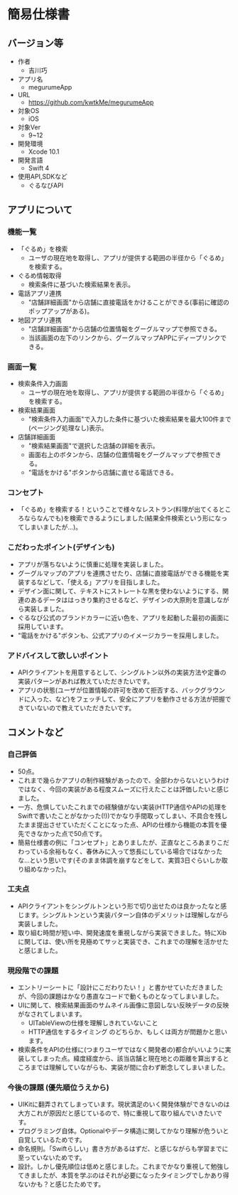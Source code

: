 # 簡易仕様書



## バージョン等
- 作者
    - 吉川巧
- アプリ名
    - megurumeApp
- URL 
    - https://github.com/kwtkMe/megurumeApp
- 対象OS 
    - iOS
- 対象Ver
    - 9~12
- 開発環境
    - Xcode 10.1
- 開発言語 
    - Swift 4
- 使用API,SDKなど
    - ぐるなびAPI



## アプリについて

### 機能一覧
- 「ぐるめ」を検索
    - ユーザの現在地を取得し、アプリが提供する範囲の半径から「ぐるめ」を検索する。
- ぐるめ情報取得
    - 検索条件に基づいた検索結果を表示。
- 電話アプリ連携
    - "店舗詳細画面"から店舗に直接電話をかけることができる(事前に確認のポップアップがある)。
- 地図アプリ連携
    - "店舗詳細画面"から店舗の位置情報をグーグルマップで参照できる。
    - 当該画面の左下のリンクから、グーグルマップAPPにディープリンクできる。

### 画面一覧
- 検索条件入力画面 
    - ユーザの現在地を取得し、アプリが提供する範囲の半径から「ぐるめ」を検索する。
- 検索結果画面
    - "検索条件入力画面"で入力した条件に基づいた検索結果を最大100件まで(ページング処理なし)表示。
- 店舗詳細画面
    - "検索結果画面"で選択した店舗の詳細を表示。
    - 画面右上のボタンから、店舗の位置情報をグーグルマップで参照できる。
    - "電話をかける"ボタンから店舗に直せる電話できる。

### コンセプト
- 「ぐるめ」を検索する！ということで様々なレストラン(料理が出てくるところならなんでも)を検索できるようにしました(結果全件検索という形になってしまいましたが...)。

### こだわったポイント(デザインも)
- アプリが落ちないように慎重に処理を実装しました。
- グーグルマップのアプリを連携させたり、店舗に直接電話ができる機能を実装するなどして、「使える」アプリを目指しました。
- デザイン面に関して、テキストにストレートな黒を使わないようにする、関連のあるデータははっきり集約させるなど、デザインの大原則を意識しながら実装しました。
- ぐるなび公式のブランドカラーに近い色を、アプリを起動した最初の画面に採用しています。
- "電話をかける"ボタンも、公式アプリのイメージカラーを採用しました。

### アドバイスして欲しいポイント
- APIクライアントを用意するとして、シングルトン以外の実装方法や定番の実装パターンがあれば教えていただきたいです。
- アプリの状態(ユーザが位置情報の許可を改めて拒否する、バックグラウンドに入った、など)をフェッチして、安全にアプリを動作させる方法が把握できていないので教えていただきたいです。



## コメントなど

### 自己評価
- 50点。
- これまで幾らかアプリの制作経験があったので、全部わからないというわけではなく、今回の実装がある程度スムーズに行えたことは評価したいと感じました。
- 一方、危惧していたこれまでの経験値がない実装(HTTP通信やAPIの処理をSwiftで書いたことがなかった(!))でかなり手間取ってしまい、不具合を残したまま提出させていただくことになった点、APIの仕様から機能の本質を優先できなかった点で50点です。
- 簡易仕様書の例に「コンセプト」とありましたが、正直なところあまりこだわっている余裕もなく、春休みに入って悠長にしている場合ではなかったな...という思いです(そのまま体調を崩すなどをして、実質3日ぐらいしか取り組めなかった)。

### 工夫点
- APIクライアントをシングルトンという形で切り出せたのは良かったなと感じます。シングルトンという実装パターン自体のデメリットは理解しながら実装しました。
- 取り組む時間が短い中、開発速度を重視しながら実装できました。特にXibに関しては、使い所を見極めてサッと実装でき、これまでの理解を活かせたと感じました。

### 現段階での課題
- エントリーシートに「設計にこだわりたい！」と書かせていただきましたが、今回の課題はかなり愚直なコードで動くものとなってしまいました。
- UIに関して、検索結果画面のサムネイル画像に意図しない反映データの反映がなされてしまいます。
    - UITableViewの仕様を理解しきれていないこと
    - HTTP通信をするタイミング
	のどちらか、もしくは両方が問題かと思います。
- 検索条件をAPIの仕様に(つまりユーザではなく開発者の)都合がいいように実装してしまった点。緯度経度から、該当店舗と現在地との距離を算出するところまでは理解していながらも、実装が間に合わず断念してしまいました。

### 今後の課題 (優先順位うえから)
- UIKitに翻弄されてしまっています。現状満足のいく開発体験ができないのは大方これが原因だと感じているので、特に重視して取り組んでいきたいです。
- プログラミング自体。Optionalやデータ構造に関してかなり理解が危ういと自覚しているためです。
- 命名規則。「Swiftらしい」書き方があるはずだ、と感じながらも学習までに至っていないためです。
- 設計。しかし優先順位は低めと感じました。これまでかなり重視して勉強してきましたが、本質を学ぶのはそれが必要になったタイミングでしかあり得ないかも？と感じたためです。

